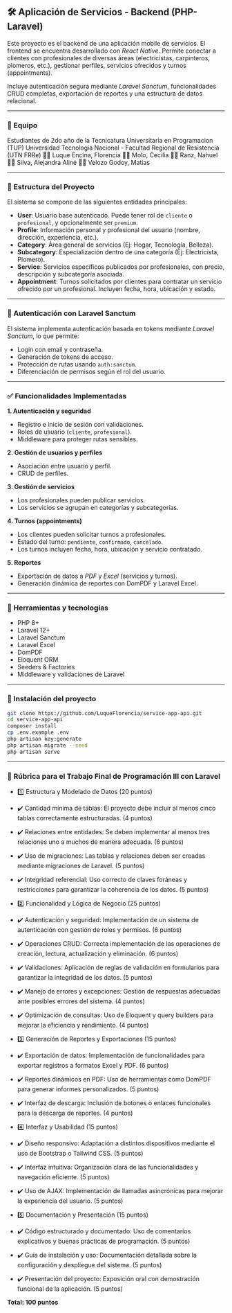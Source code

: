 ## 🛠️ Aplicación de Servicios - Backend (PHP-Laravel)

Este proyecto es el backend de una aplicación mobile de servicios. El frontend se encuentra desarrollado con *React Native*.
Permite conectar a clientes con profesionales de diversas áreas (electricistas, carpinteros, plomeros, etc.), gestionar perfiles, servicios ofrecidos y turnos (appointments).

Incluye autenticación segura mediante *Laravel Sanctum*, funcionalidades CRUD completas, exportación de reportes y una estructura de datos relacional.

---


### 👥 Equipo

Estudiantes de 2do año de la Tecnicatura Universitaria en Programacion (TUP)
Universidad Tecnologia Nacional - Facultad Regional de Resistencia (UTN FRRe)
🧑‍💻 Luque Encina, Florencia
🧑‍💻 Molo, Cecilia
🧑‍💻 Ranz, Nahuel
🧑‍💻 Silva, Alejandra Aliné
🧑‍💻 Velozo Godoy, Matias

---

### 📁 Estructura del Proyecto

El sistema se compone de las siguientes entidades principales:

* **User**: Usuario base autenticado. Puede tener rol de `cliente` o `profesional`, y opcionalmente ser `premium`.
* **Profile**: Información personal y profesional del usuario (nombre, dirección, experiencia, etc.).
* **Category**:  Área general de servicios (Ej: Hogar, Tecnología, Belleza).
* **Subcategory**: Especialización dentro de una categoría (Ej: Electricista, Plomero).
* **Service**: Servicios específicos publicados por profesionales, con precio, descripción y subcategoría asociada.
* **Appointment**: Turnos solicitados por clientes para contratar un servicio ofrecido por un profesional. Incluyen fecha, hora, ubicación y estado.

---

### 🔐 Autenticación con Laravel Sanctum

El sistema implementa autenticación basada en tokens mediante *Laravel Sanctum*, lo que permite:

* Login con email y contraseña.
* Generación de tokens de acceso.
* Protección de rutas usando `auth:sanctum`.
* Diferenciación de permisos según el rol del usuario.

---

### ✅ Funcionalidades Implementadas

**1. Autenticación y seguridad**

* Registro e inicio de sesión con validaciones.
* Roles de usuario (`cliente`, `profesional`).
* Middleware para proteger rutas sensibles.

**2. Gestión de usuarios y perfiles**

* Asociación entre usuario y perfil.
* CRUD de perfiles.

**3. Gestión de servicios**

* Los profesionales pueden publicar servicios.
* Los servicios se agrupan en categorías y subcategorías.

**4. Turnos (appointments)**

* Los clientes pueden solicitar turnos a profesionales.
* Estado del turno: `pendiente`, `confirmado`, `cancelado`.
* Los turnos incluyen fecha, hora, ubicación y servicio contratado.

**5. Reportes**

* Exportación de datos a *PDF* y *Excel* (servicios y turnos).
* Generación dinámica de reportes con DomPDF y Laravel Excel.

---

### 🧪 Herramientas y tecnologías

* PHP 8+
* Laravel 12+
* Laravel Sanctum
* Laravel Excel
* DomPDF
* Eloquent ORM
* Seeders & Factories
* Middleware y validaciones de Laravel

---

### 🚀 Instalación del proyecto

```bash
git clone https://github.com/LuqueFlorencia/service-app-api.git
cd service-app-api
composer install
cp .env.example .env
php artisan key:generate
php artisan migrate --seed
php artisan serve
```

---

### 📌 Rúbrica para el Trabajo Final de Programación III con Laravel
* 1️⃣ Estructura y Modelado de Datos (20 puntos)
* ✔️ Cantidad mínima de tablas: El proyecto debe incluir al menos cinco tablas correctamente estructuradas. (4 puntos)
* ✔️ Relaciones entre entidades: Se deben implementar al menos tres relaciones uno a muchos de manera adecuada. (6 puntos)
* ✔️ Uso de migraciones: Las tablas y relaciones deben ser creadas mediante migraciones de Laravel. (5 puntos)
* ✔️ Integridad referencial: Uso correcto de claves foráneas y restricciones para garantizar la coherencia de los datos. (5 puntos)

* 2️⃣ Funcionalidad y Lógica de Negocio (25 puntos)
* ✔️ Autenticación y seguridad: Implementación de un sistema de autenticación con gestión de roles y permisos. (6 puntos)
* ✔️ Operaciones CRUD: Correcta implementación de las operaciones de creación, lectura, actualización y eliminación. (6 puntos)
* ✔️ Validaciones: Aplicación de reglas de validación en formularios para garantizar la integridad de los datos. (5 puntos)
* ✔️ Manejo de errores y excepciones: Gestión de respuestas adecuadas ante posibles errores del sistema. (4 puntos)
* ✔️ Optimización de consultas: Uso de Eloquent y query builders para mejorar la eficiencia y rendimiento. (4 puntos)

* 3️⃣ Generación de Reportes y Exportaciones (15 puntos)
* ✔️ Exportación de datos: Implementación de funcionalidades para exportar registros a formatos Excel y PDF. (6 puntos)
* ✔️ Reportes dinámicos en PDF: Uso de herramientas como DomPDF para generar informes personalizados. (5 puntos)
* ✔️ Interfaz de descarga: Inclusión de botones o enlaces funcionales para la descarga de reportes. (4 puntos)

* 4️⃣ Interfaz y Usabilidad (15 puntos)
* ✔️ Diseño responsivo: Adaptación a distintos dispositivos mediante el uso de Bootstrap o Tailwind CSS. (5 puntos)
* ✔️ Interfaz intuitiva: Organización clara de las funcionalidades y navegación eficiente. (5 puntos)
* ✔️ Uso de AJAX: Implementación de llamadas asincrónicas para mejorar la experiencia del usuario. (5 puntos)

* 5️⃣ Documentación y Presentación (15 puntos)
* ✔️ Código estructurado y documentado: Uso de comentarios explicativos y buenas prácticas de programación. (5 puntos)
* ✔️ Guía de instalación y uso: Documentación detallada sobre la configuración y despliegue del sistema. (5 puntos)
* ✔️ Presentación del proyecto: Exposición oral con demostración funcional de la aplicación. (5 puntos)

**Total: 100 puntos**
